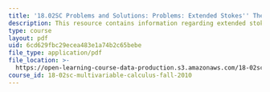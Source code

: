 ```yaml
---
title: '18.02SC Problems and Solutions: Problems: Extended Stokes'' Theorem'
description: This resource contains information regarding extended stokes' theorem.
type: course
layout: pdf
uid: 6cd629fbc29ecea483e1a74b2c65bebe
file_type: application/pdf
file_location: >-
  https://open-learning-course-data-production.s3.amazonaws.com/18-02sc-multivariable-calculus-fall-2010/6cd629fbc29ecea483e1a74b2c65bebe_MIT18_02SC_pb_93_comb.pdf
course_id: 18-02sc-multivariable-calculus-fall-2010
---
```

